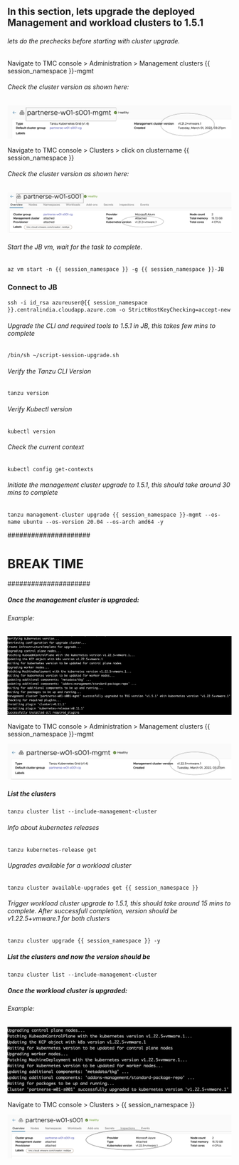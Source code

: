 ## In this section, lets upgrade the deployed Management and workload clusters to 1.5.1

###### lets do the prechecks before starting with cluster upgrade. 

Navigate to TMC console > Administration > Management clusters {{ session_namespace }}-mgmt

###### Check the cluster version as shown here: 

![Mgmt cluster before Upgrade](images/TMC-40.png)

Navigate to TMC console > Clusters > click on clustername {{ session_namespace }}

###### Check the cluster version as shown here: 

![Workload cluster After Upgrade](images/TMC-41.png)

###### Start the JB vm, wait for the task to complete. 

```execute-1
az vm start -n {{ session_namespace }} -g {{ session_namespace }}-JB
```

### Connect to JB

```execute-2
ssh -i id_rsa azureuser@{{ session_namespace }}.centralindia.cloudapp.azure.com -o StrictHostKeyChecking=accept-new
```

###### Upgrade the CLI and required tools to 1.5.1 in JB, this takes few mins to complete

```execute-2
/bin/sh ~/script-session-upgrade.sh
```

###### Verify the Tanzu CLI Version

```execute-2
tanzu version
```

###### Verify Kubectl version

```execute-2
kubectl version
```

###### Check the current context

```execute-2
kubectl config get-contexts
```

###### Initiate the management cluster upgrade to 1.5.1, this should take around 30 mins to complete

```execute-2
tanzu management-cluster upgrade {{ session_namespace }}-mgmt --os-name ubuntu --os-version 20.04 --os-arch amd64 -y
```

#####################
# BREAK TIME
#####################

##### Once the management cluster is upgraded: 

###### Example: 
![Mgmt cluster After Upgrade](images/TKG-upgrade-1.png)

Navigate to TMC console > Administration > Management clusters {{ session_namespace }}-mgmt

![Mgmt cluster After Upgrade](images/TKG-upgrade-2.png)

##### List the clusters

```execute-2
tanzu cluster list --include-management-cluster
```

###### Info about kubernetes releases

```execute-2
tanzu kubernetes-release get
```

###### Upgrades available for a workload cluster

```execute-2
tanzu cluster available-upgrades get {{ session_namespace }}
```

###### Trigger workload cluster upgrade to 1.5.1, this should take around 15 mins to complete. After successfull completion, version should be v1.22.5+vmware.1 for both clusters

```execute-2
tanzu cluster upgrade {{ session_namespace }} -y
```

##### List the clusters and now the version should be 

```execute-2
tanzu cluster list --include-management-cluster
```

##### Once the workload cluster is upgraded: 

###### Example: 
![Workload cluster After Upgrade](images/TKG-upgrade-3.png)

Navigate to TMC console > Clusters > {{ session_namespace }}

![Workload cluster After Upgrade](images/TKG-upgrade-4.png)

